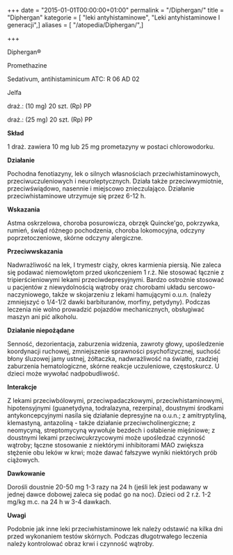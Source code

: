 +++
date = "2015-01-01T00:00:00+01:00"
permalink = "/Diphergan/"
title = "Diphergan"
kategorie = [ "leki antyhistaminowe", "Leki antyhistaminowe I generacji",]
aliases = [ "/atopedia/Diphergan/",]

+++

Diphergan®

Promethazine

Sedativum, antihistaminicum ATC: R 06 AD 02

Jelfa

draż.: (10 mg) 20 szt. (Rp) PP

draż.: (25 mg) 20 szt. (Rp) PP

**Skład**

1 draż. zawiera 10 mg lub 25 mg prometazyny w postaci chlorowodorku.

**Działanie**

Pochodna fenotiazyny, lek o silnych własnościach przeciwhistaminowych, przeciwuczuleniowych i neuroleptycznych. Działa także przeciwwymiotnie, przeciwświądowo, nasennie i miejscowo znieczulająco. Działanie przeciwhistaminowe utrzymuje się przez 6-12 h.

**Wskazania**

Astma oskrzelowa, choroba posurowicza, obrzęk Quincke'go, pokrzywka, rumień, świąd różnego pochodzenia, choroba lokomocyjna, odczyny poprzetoczeniowe, skórne odczyny alergiczne.

**Przeciwwskazania**

Nadwrażliwość na lek, I trymestr ciąży, okres karmienia piersią. Nie zaleca się podawać niemowlętom przed ukończeniem 1 r.ż. Nie stosować łącznie z tripierścieniowymi lekami przeciwdepresyjnymi. Bardzo ostrożnie stosować u pacjentów z niewydolnością wątroby oraz chorobami układu sercowo-naczyniowego, także w skojarzeniu z lekami hamującymi o.u.n. (należy zmniejszyć o 1/4-1/2 dawki barbituranów, morfiny, petydyny). Podczas leczenia nie wolno prowadzić pojazdów mechanicznych, obsługiwać maszyn ani pić alkoholu.

**Działanie niepożądane**

Senność, dezorientacja, zaburzenia widzenia, zawroty głowy, upośledzenie koordynacji ruchowej, zmniejszenie sprawności psychofizycznej, suchość błony śluzowej jamy ustnej, żółtaczka, nadwrażliwość na światło, rzadziej zaburzenia hematologiczne, skórne reakcje uczuleniowe, częstoskurcz. U dzieci może wywołać nadpobudliwość.

**Interakcje**

Z lekami przeciwbólowymi, przeciwpadaczkowymi, przeciwhistaminowymi, hipotensyjnymi (guanetydyna, todralazyna, rezerpina), doustnymi środkami antykoncepcyjnymi nasila się działanie depresyjne na o.u.n.; z amitryptyliną, klemastyną, antazoliną - także działanie przeciwcholinergiczne; z neomycyną, streptomycyną wywołuje bezdech i osłabienie mięśniowe; z doustnymi lekami przeciwcukrzycowymi może upośledzać czynność wątroby; łączne stosowanie z niektórymi inhibitorami MAO zwiększa stężenie obu leków w krwi; może dawać fałszywe wyniki niektórych prób ciążowych.

**Dawkowanie**

Dorośli doustnie 20-50 mg 1-3 razy na 24 h (jeśli lek jest podawany w jednej dawce dobowej zaleca się podać go na noc). Dzieci od 2 r.ż. 1-2 mg/kg m.c. na 24 h w 3-4 dawkach.

**Uwagi**

Podobnie jak inne leki przeciwhistaminowe lek należy odstawić na kilka dni przed wykonaniem testów skórnych. Podczas długotrwałego leczenia należy kontrolować obraz krwi i czynność wątroby.
